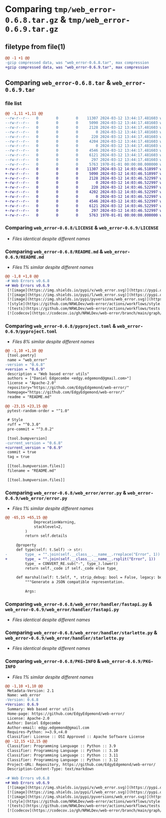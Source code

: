 # Comparing `tmp/web_error-0.6.8.tar.gz` & `tmp/web_error-0.6.9.tar.gz`

## filetype from file(1)

```diff
@@ -1 +1 @@
-gzip compressed data, was "web_error-0.6.8.tar", max compression
+gzip compressed data, was "web_error-0.6.9.tar", max compression
```

## Comparing `web_error-0.6.8.tar` & `web_error-0.6.9.tar`

### file list

```diff
@@ -1,11 +1,11 @@
--rw-r--r--   0        0        0    11307 2024-03-12 13:44:17.481603 web_error-0.6.8/LICENSE
--rw-r--r--   0        0        0     5090 2024-03-12 13:44:17.481603 web_error-0.6.8/README.md
--rw-r--r--   0        0        0     2128 2024-03-12 13:44:17.481603 web_error-0.6.8/pyproject.toml
--rw-r--r--   0        0        0        0 2024-03-12 13:44:17.481603 web_error-0.6.8/web_error/__init__.py
--rw-r--r--   0        0        0      220 2024-03-12 13:44:17.481603 web_error-0.6.8/web_error/cors.py
--rw-r--r--   0        0        0     4204 2024-03-12 13:44:17.481603 web_error-0.6.8/web_error/error.py
--rw-r--r--   0        0        0        0 2024-03-12 13:44:17.481603 web_error-0.6.8/web_error/handler/__init__.py
--rw-r--r--   0        0        0     4546 2024-03-12 13:44:17.481603 web_error-0.6.8/web_error/handler/fastapi.py
--rw-r--r--   0        0        0     6121 2024-03-12 13:44:17.481603 web_error-0.6.8/web_error/handler/starlette.py
--rw-r--r--   0        0        0      297 2024-03-12 13:44:17.481603 web_error-0.6.8/web_error/handler/util.py
--rw-r--r--   0        0        0     5763 1970-01-01 00:00:00.000000 web_error-0.6.8/PKG-INFO
+-rw-r--r--   0        0        0    11307 2024-03-12 14:03:46.518997 web_error-0.6.9/LICENSE
+-rw-r--r--   0        0        0     5090 2024-03-12 14:03:46.518997 web_error-0.6.9/README.md
+-rw-r--r--   0        0        0     2128 2024-03-12 14:03:46.522997 web_error-0.6.9/pyproject.toml
+-rw-r--r--   0        0        0        0 2024-03-12 14:03:46.522997 web_error-0.6.9/web_error/__init__.py
+-rw-r--r--   0        0        0      220 2024-03-12 14:03:46.522997 web_error-0.6.9/web_error/cors.py
+-rw-r--r--   0        0        0     4202 2024-03-12 14:03:46.522997 web_error-0.6.9/web_error/error.py
+-rw-r--r--   0        0        0        0 2024-03-12 14:03:46.522997 web_error-0.6.9/web_error/handler/__init__.py
+-rw-r--r--   0        0        0     4546 2024-03-12 14:03:46.522997 web_error-0.6.9/web_error/handler/fastapi.py
+-rw-r--r--   0        0        0     6121 2024-03-12 14:03:46.522997 web_error-0.6.9/web_error/handler/starlette.py
+-rw-r--r--   0        0        0      297 2024-03-12 14:03:46.522997 web_error-0.6.9/web_error/handler/util.py
+-rw-r--r--   0        0        0     5763 1970-01-01 00:00:00.000000 web_error-0.6.9/PKG-INFO
```

### Comparing `web_error-0.6.8/LICENSE` & `web_error-0.6.9/LICENSE`

 * *Files identical despite different names*

### Comparing `web_error-0.6.8/README.md` & `web_error-0.6.9/README.md`

 * *Files 1% similar despite different names*

```diff
@@ -1,8 +1,8 @@
-# Web Errors v0.6.8
+# Web Errors v0.6.9
 [![image](https://img.shields.io/pypi/v/web_error.svg)](https://pypi.org/project/web_error/)
 [![image](https://img.shields.io/pypi/l/web_error.svg)](https://pypi.org/project/web_error/)
 [![image](https://img.shields.io/pypi/pyversions/web_error.svg)](https://pypi.org/project/web_error/)
 ![style](https://github.com/NRWLDev/web-error/actions/workflows/style.yml/badge.svg)
 ![tests](https://github.com/NRWLDev/web-error/actions/workflows/tests.yml/badge.svg)
 [![codecov](https://codecov.io/gh/NRWLDev/web-error/branch/main/graph/badge.svg)](https://codecov.io/gh/NRWLDev/web-error)
```

### Comparing `web_error-0.6.8/pyproject.toml` & `web_error-0.6.9/pyproject.toml`

 * *Files 8% similar despite different names*

```diff
@@ -1,10 +1,10 @@
 [tool.poetry]
 name = "web_error"
-version = "0.6.8"
+version = "0.6.9"
 description = "Web based error utils"
 authors = ["Daniel Edgecombe <edgy.edgemond@gmail.com>"]
 license = "Apache-2.0"
 repository="https://github.com/EdgyEdgemond/web-error/"
 homepage="https://github.com/EdgyEdgemond/web-error/"
 readme = "README.md"
 
@@ -23,15 +23,15 @@
 pytest-random-order = "^1.0"
 
 # Style
 ruff = "^0.3.0"
 pre-commit = "^3.0.2"
 
 [tool.bumpversion]
-current_version = "0.6.8"
+current_version = "0.6.9"
 commit = true
 tag = true
 
 [[tool.bumpversion.files]]
 filename = "README.md"
 
 [[tool.bumpversion.files]]
```

### Comparing `web_error-0.6.8/web_error/error.py` & `web_error-0.6.9/web_error/error.py`

 * *Files 1% similar despite different names*

```diff
@@ -65,15 +65,15 @@
             DeprecationWarning,
             stacklevel=2,
         )
         return self.details
 
     @property
     def type(self: t.Self) -> str:
-        type_ = "".join(self.__class__.__name__.rreplace("Error", 1))
+        type_ = "".join(self.__class__.__name__.rsplit("Error", 1))
         type_ = CONVERT_RE.sub("-", type_).lower()
         return self._code if self._code else type_
 
     def marshal(self: t.Self, *, strip_debug: bool = False, legacy: bool = False) -> dict[str, t.Any]:
         """Generate a JSON compatible representation.
 
         Args:
```

### Comparing `web_error-0.6.8/web_error/handler/fastapi.py` & `web_error-0.6.9/web_error/handler/fastapi.py`

 * *Files identical despite different names*

### Comparing `web_error-0.6.8/web_error/handler/starlette.py` & `web_error-0.6.9/web_error/handler/starlette.py`

 * *Files identical despite different names*

### Comparing `web_error-0.6.8/PKG-INFO` & `web_error-0.6.9/PKG-INFO`

 * *Files 1% similar despite different names*

```diff
@@ -1,10 +1,10 @@
 Metadata-Version: 2.1
 Name: web_error
-Version: 0.6.8
+Version: 0.6.9
 Summary: Web based error utils
 Home-page: https://github.com/EdgyEdgemond/web-error/
 License: Apache-2.0
 Author: Daniel Edgecombe
 Author-email: edgy.edgemond@gmail.com
 Requires-Python: >=3.9,<4.0
 Classifier: License :: OSI Approved :: Apache Software License
@@ -12,15 +12,15 @@
 Classifier: Programming Language :: Python :: 3.9
 Classifier: Programming Language :: Python :: 3.10
 Classifier: Programming Language :: Python :: 3.11
 Classifier: Programming Language :: Python :: 3.12
 Project-URL: Repository, https://github.com/EdgyEdgemond/web-error/
 Description-Content-Type: text/markdown
 
-# Web Errors v0.6.8
+# Web Errors v0.6.9
 [![image](https://img.shields.io/pypi/v/web_error.svg)](https://pypi.org/project/web_error/)
 [![image](https://img.shields.io/pypi/l/web_error.svg)](https://pypi.org/project/web_error/)
 [![image](https://img.shields.io/pypi/pyversions/web_error.svg)](https://pypi.org/project/web_error/)
 ![style](https://github.com/NRWLDev/web-error/actions/workflows/style.yml/badge.svg)
 ![tests](https://github.com/NRWLDev/web-error/actions/workflows/tests.yml/badge.svg)
 [![codecov](https://codecov.io/gh/NRWLDev/web-error/branch/main/graph/badge.svg)](https://codecov.io/gh/NRWLDev/web-error)
```

